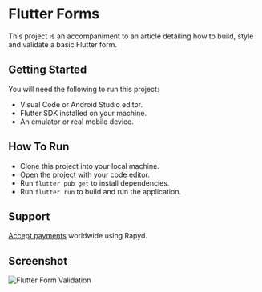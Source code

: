 # Flutter Forms

This project is an accompaniment to an article detailing how to build, style and validate a basic Flutter form.

## Getting Started
You will need the following to run this project:
- Visual Code or Android Studio editor.
- Flutter SDK installed on your machine.
- An emulator or real mobile device.

## How To Run
- Clone this project into your local machine.
- Open the project with your code editor.
- Run `flutter pub get` to install dependencies.
- Run `flutter run` to build and run the application.

## Support
[Accept payments](https://github.com/Rapyd-Samples/accept-payments) worldwide using Rapyd.

## Screenshot
![Flutter Form Validation](https://imgur.com/Tuip4MC.png)
